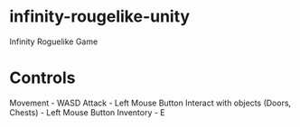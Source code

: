# infinity-rougelike-unity
Infinity Roguelike Game

# Controls
Movement - WASD
Attack - Left Mouse Button
Interact with objects (Doors, Chests) - Left Mouse Button
Inventory - E